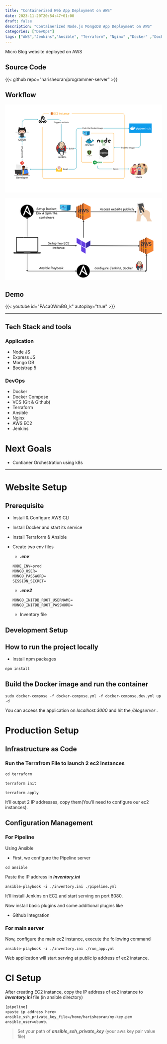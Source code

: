 ```yaml
---
title: "Containerized Web App Deployment on AWS"
date: 2023-11-20T20:54:47+01:00
draft: false
description: "Containerized Node.js MongoDB App Deployment on AWS"
categories: ["DevOps"]
tags: ["AWS","Jenkins","Ansible", "Terraform", "Nginx" ,"Docker" ,"Docker-Compose", "EC2", "S3", "Dynamo DB" ]
---
```


Micro Blog website deployed on AWS

## Source Code
{{< github repo="harisheoran/programmer-server" >}}

## Workflow
![](featured.png)

![](workflow2.png)

## Demo 
{{< youtube id="PA4a0WmBG_k" autoplay="true" >}}

---

## Tech Stack and tools

### Application
- Node JS
- Express JS
- Mongo DB
- Bootstrap 5

### DevOps
- Docker
- Docker Compose
- VCS (Git & Github)
- Terraform
- Ansible
- Nginx
- AWS EC2
- Jenkins

# Next Goals
- Contianer Orchestration using k8s

---
# Website Setup

## Prerequisite
- Install & Configure AWS CLI
- Install Docker and start its service
- Install Terraform & Ansible
- Create two env files

    - ***.env***
    ```
    NODE_ENV=prod
    MONGO_USER=
    MONGO_PASSWORD=
    SESSION_SECRET=
    ```
    - ***.env2***

    ```
    MONGO_INITDB_ROOT_USERNAME=
    MONGO_INITDB_ROOT_PASSWORD=
    ```

    - Inventory file


## Development Setup

## How to run the project locally
- Install npm packages
```
npm install
```

## Build the Docker image and run the container

```
sudo docker-compose -f docker-compose.yml -f docker-compose.dev.yml up -d
```

You can access the application on _localhost:3000_
and hit the _/blogserver_ .

# Production Setup

## Infrastructure as Code
### Run the Terrafrom File to launch 2 ec2 instances

```
cd terraform
```
```
terraform init
```

```
terraform apply
```

It'll output 2 IP addresses, copy them(You'll need to configure our ec2 instances).

## Configuration  Management

### For Pipeline
Using Ansible
- First, we configure the Pipeline server

```
cd ansible
```
Paste the IP address in ***inventory.ini***

```
ansible-playbook -i ./inventory.ini ./pipeline.yml 

```
It'll install Jenkins on EC2 and start serving on port 8080.

Now install basic plugins and some additional plugins like 
- Github Integration


### For main server
Now, configure the main ec2 instance, execute the following command
```
ansible-playbook -i ./inventory.ini ./run_app.yml 

```

Web application will start serving at public ip address of ec2 instance.

# CI Setup

After creating EC2 instance, copy the IP address of ec2 instance to ***inventory.ini*** file (in ansible directory)
```
[pipeline]
<paste ip address here> ansible_ssh_private_key_file=/home/harisheoran/my-key.pem ansible_user=ubuntu
```

> Set your path of ***ansible_ssh_private_key*** (your aws key pair value file)
